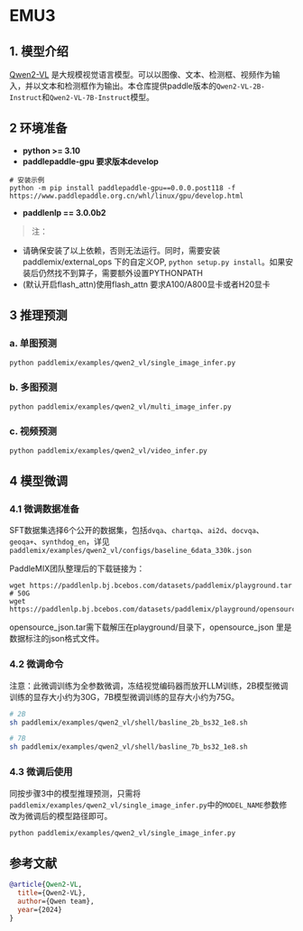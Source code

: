 # EMU3

## 1. 模型介绍

[Qwen2-VL](https://qwenlm.github.io/blog/qwen2-vl/) 是大规模视觉语言模型。可以以图像、文本、检测框、视频作为输入，并以文本和检测框作为输出。本仓库提供paddle版本的`Qwen2-VL-2B-Instruct`和`Qwen2-VL-7B-Instruct`模型。


## 2 环境准备
- **python >= 3.10**
- **paddlepaddle-gpu 要求版本develop**
```
# 安装示例
python -m pip install paddlepaddle-gpu==0.0.0.post118 -f https://www.paddlepaddle.org.cn/whl/linux/gpu/develop.html
```

- **paddlenlp == 3.0.0b2**

> 注：
* 请确保安装了以上依赖，否则无法运行。同时，需要安装 paddlemix/external_ops 下的自定义OP, `python setup.py install`。如果安装后仍然找不到算子，需要额外设置PYTHONPATH
* (默认开启flash_attn)使用flash_attn 要求A100/A800显卡或者H20显卡

## 3 推理预测

### a. 单图预测
```bash
python paddlemix/examples/qwen2_vl/single_image_infer.py
```

### b. 多图预测
```bash
python paddlemix/examples/qwen2_vl/multi_image_infer.py
```

### c. 视频预测
```bash
python paddlemix/examples/qwen2_vl/video_infer.py
```

## 4 模型微调

### 4.1 微调数据准备

SFT数据集选择6个公开的数据集，包括`dvqa`、`chartqa`、`ai2d`、`docvqa`、`geoqa+`、`synthdog_en`，详见`paddlemix/examples/qwen2_vl/configs/baseline_6data_330k.json`

PaddleMIX团队整理后的下载链接为：
```
wget https://paddlenlp.bj.bcebos.com/datasets/paddlemix/playground.tar # 50G
wget https://paddlenlp.bj.bcebos.com/datasets/paddlemix/playground/opensource_json.tar
```
opensource_json.tar需下载解压在playground/目录下，opensource_json 里是数据标注的json格式文件。

### 4.2 微调命令

注意：此微调训练为全参数微调，冻结视觉编码器而放开LLM训练，2B模型微调训练的显存大小约为30G，7B模型微调训练的显存大小约为75G。

```bash
# 2B
sh paddlemix/examples/qwen2_vl/shell/basline_2b_bs32_1e8.sh

# 7B
sh paddlemix/examples/qwen2_vl/shell/basline_7b_bs32_1e8.sh
```

### 4.3 微调后使用

同按步骤3中的模型推理预测，只需将`paddlemix/examples/qwen2_vl/single_image_infer.py`中的`MODEL_NAME`参数修改为微调后的模型路径即可。

```bash
python paddlemix/examples/qwen2_vl/single_image_infer.py
```


## 参考文献
```BibTeX
@article{Qwen2-VL,
  title={Qwen2-VL},
  author={Qwen team},
  year={2024}
}
```
